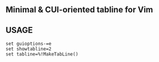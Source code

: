 ## Minimal & CUI-oriented tabline for Vim
## USAGE
```vim
set guioptions-=e
set showtabline=2
set tabline=%!MakeTabLine()
```
